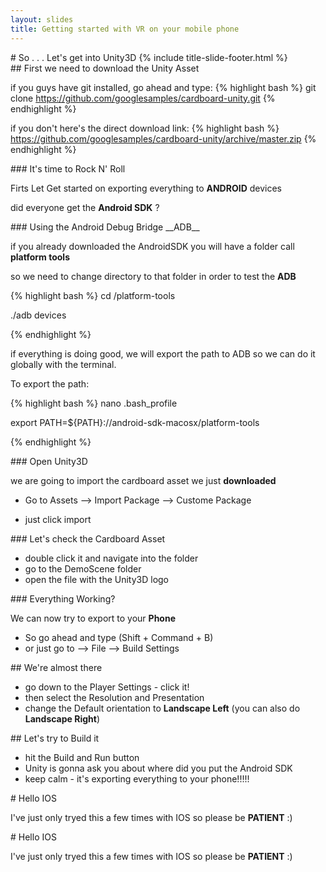 ```yaml
---
layout: slides
title: Getting started with VR on your mobile phone
---
```

<section markdown="block" class="title-slide">
# So . . . Let's get into Unity3D
{% include title-slide-footer.html %}
</section>

<section markdown="block">
## First we need to download the Unity Asset

if you guys have git installed, go ahead and type:
{% highlight bash %}
git clone https://github.com/googlesamples/cardboard-unity.git
{% endhighlight %}

if you don't here's the direct download link:
{% highlight bash %}
https://github.com/googlesamples/cardboard-unity/archive/master.zip
{% endhighlight %}


</section>


<section markdown="block">
### It's time to Rock N' Roll

Firts Let Get started on exporting everything to __ANDROID__ devices

did everyone get the __Android SDK__ ?


</section>

<section markdown="block">
### Using the Android Debug Bridge __ADB__

if you already downloaded the AndroidSDK you will have a folder call __platform tools__





</section>
<section markdown="block">

so we need to change directory to that folder in order to test the __ADB__ 

{% highlight bash %}
cd <path to your android sdk folder>/platform-tools

./adb devices

{% endhighlight %}

</section>
<section markdown="block">

if everything is doing good, we will export the path to ADB so we can do it globally with the terminal.

To export the path:

{% highlight bash %}
nano .bash_profile

export PATH=${PATH}:/<pathToTheAndroidSdkFolder>/android-sdk-macosx/platform-tools

{% endhighlight %}

</section>

<section markdown="block">
### Open Unity3D

we are going to import the cardboard asset we just __downloaded__

* Go to Assets --> Import Package --> Custome Package

* just click import

</section>

<section markdown="block">
### Let's check the Cardboard Asset

* double click it and navigate into the folder
* go to the DemoScene folder
* open the file with the Unity3D logo

</section>


<section markdown="block">
### Everything Working?

We can now try to export to your __Phone__

* So go ahead and type (Shift + Command + B)
* or just go to --> File --> Build Settings


</section>

<section markdown="block">
## We're almost there

* go down to the Player Settings - click it!
* then select the Resolution and Presentation 
* change the Default orientation to __Landscape Left__ (you can also do __Landscape Right__)



</section>

<section markdown="block">
## Let's try to Build it

* hit the Build and Run button 
* Unity is gonna ask you about where did you put the Android SDK
* keep calm - it's exporting everything to your phone!!!!!



</section>

<section markdown="block">
# Hello IOS


I've just only tryed this a few times with IOS so please be __PATIENT__ :)

</section>
<section markdown="block">
# Hello IOS


I've just only tryed this a few times with IOS so please be __PATIENT__ :)

</section>
